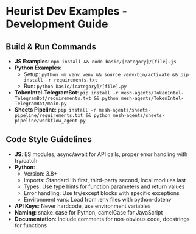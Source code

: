 # Heurist Dev Examples - Development Guide

## Build & Run Commands
- **JS Examples**: `npm install && node basic/[category]/[file].js`
- **Python Examples**: 
  - Setup: `python -m venv venv && source venv/bin/activate && pip install -r requirements.txt`
  - Run: `python basic/[category]/[file].py`
- **TokenIntel-TelegramBot**: `pip install -r mesh-agents/TokenIntel-TelegramBot/requirements.txt && python mesh-agents/TokenIntel-TelegramBot/main.py`
- **Sheets Pipeline**: `pip install -r mesh-agents/sheets-pipeline/requirements.txt && python mesh-agents/sheets-pipeline/workflow_agent.py`

## Code Style Guidelines
- **JS**: ES modules, async/await for API calls, proper error handling with try/catch
- **Python**: 
  - Version: 3.8+
  - Imports: Standard lib first, third-party second, local modules last
  - Types: Use type hints for function parameters and return values
  - Error handling: Use try/except blocks with specific exceptions
  - Environment vars: Load from .env files with python-dotenv
- **API Keys**: Never hardcode, use environment variables
- **Naming**: snake_case for Python, camelCase for JavaScript
- **Documentation**: Include comments for non-obvious code, docstrings for functions